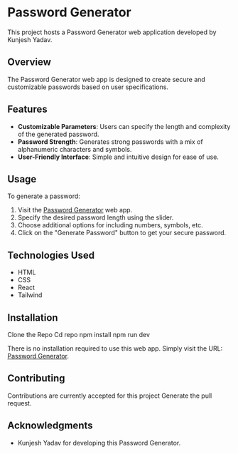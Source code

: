 # Password Generator

This project hosts a Password Generator web application developed by Kunjesh Yadav.

## Overview

The Password Generator web app is designed to create secure and customizable passwords based on user specifications.

## Features

- **Customizable Parameters**: Users can specify the length and complexity of the generated password.
- **Password Strength**: Generates strong passwords with a mix of alphanumeric characters and symbols.
- **User-Friendly Interface**: Simple and intuitive design for ease of use.

## Usage

To generate a password:
1. Visit the [Password Generator](https://password-generator-3fo1bqqed-kunjesh-yadavs-projects.vercel.app/) web app.
2. Specify the desired password length using the slider.
3. Choose additional options for including numbers, symbols, etc.
4. Click on the "Generate Password" button to get your secure password.

## Technologies Used

- HTML
- CSS
- React
- Tailwind


## Installation

Clone the Repo 
Cd repo 
npm install 
npm run dev


There is no installation required to use this web app. Simply visit the URL: [Password Generator](https://password-generator-3fo1bqqed-kunjesh-yadavs-projects.vercel.app/).

## Contributing

Contributions are currently accepted for this project Generate the pull request.

## Acknowledgments

- Kunjesh Yadav for developing this Password Generator.
